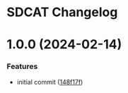 # SDCAT Changelog

# 1.0.0 (2024-02-14)


### Features

* initial commit ([148f17f](https://github.com/mbari-org/sdcat/commit/148f17f4a1e5af2a03380de964ff1140052d53b8))
